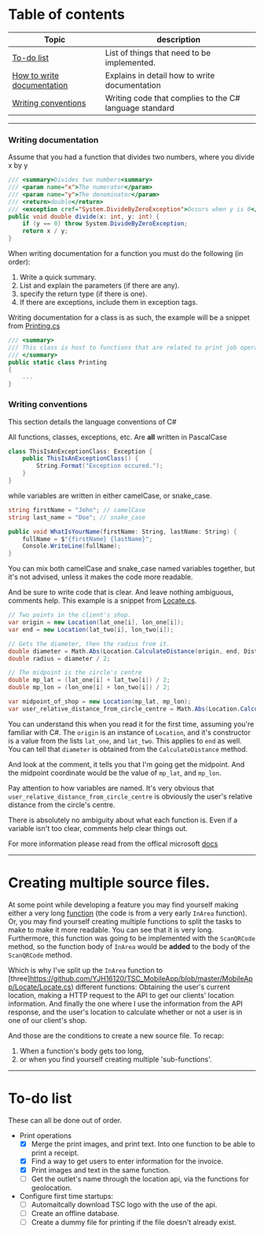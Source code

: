 ﻿# Table of contents
Topic | description |
--- | --- |
|[To-do list](https://github.com/YJH16120/TSC_MobileApp#To-do-list) | List of things that need to be implemented. |
|[How to write documentation](https://github.com/YJH16120/TSC_MobileApp#Writing-documentation) | Explains in detail how to write documentation |
|[Writing conventions](https://github.com/YJH16120/TSC_MobileApp#Writing-conventions) | Writing code that complies to the C# language standard |

---
### Writing documentation
Assume that you had a function that divides two numbers, where you divide x by y
```csharp
/// <summary>Divides two numbers<summary>
/// <param name="x">The numerator</param>
/// <param name="y">The denominator</param>
/// <return>double</return>
/// <exception cref="System.DivideByZeroException">Occurs when y is 0</exception>
public void double divide(x: int, y: int) {
	if (y == 0) throw System.DivideByZeroException;
	return x / y;
}
```
When writing documentation for a function you must do the following (in order):
1. Write a quick summary.
2. List and explain the parameters (if there are any).
3. specify the return type (if there is one).
4. If there are exceptions, include them in exception tags.

Writing documentation for a class is as such, the example will be a snippet from [Printing.cs](https://github.com/YJH16120/TSC_MobileApp/blob/master/MobileApp/Printing/Printing.cs)
```csharp
/// <summary>
/// This class is host to functions that are related to print job operations.
/// </summary>
public static class Printing
{
	...
}
```

### Writing conventions
This section details the language conventions of C#  

All functions, classes, exceptions, etc. Are **all** written in PascalCase
```csharp
class ThisIsAnExceptionClass: Exception {
	public ThisIsAnExceptionClass() {
		String.Format("Exception occured.");
	}
}
```
while variables are written in either camelCase, or snake_case. 
```cs
string firstName = "John"; // camelCase
string last_name = "Doe"; // snake_case

public void WhatIsYourName(firstName: String, lastName: String) {
	fullName = $"{firstName} {lastName}";
	Console.WriteLine(fullName);
}
```
You can mix both camelCase and snake_case named variables together, but it's not advised, unless it makes the code more readable.

And be sure to write code that is clear. And leave nothing ambiguous, comments help. This example is a snippet 
from [Locate.cs](https://github.com/YJH16120/TSC_MobileApp/blob/master/MobileApp/Locate/Locate.cs).
```csharp
// Two points in the client's shop.
var origin = new Location(lat_one[i], lon_one[i]);
var end = new Location(lat_two[i], lon_two[i]);

// Gets the diameter, then the radius from it.
double diameter = Math.Abs(Location.CalculateDistance(origin, end, DistanceUnits.Kilometers));
double radius = diameter / 2;

// The midpoint is the circle's centre
double mp_lat = (lat_one[i] + lat_two[i]) / 2;
double mp_lon = (lon_one[i] + lon_two[i]) / 2;

var midpoint_of_shop = new Location(mp_lat, mp_lon);
var user_relative_distance_from_circle_centre = Math.Abs(Location.CalculateDistance(user_coordinate, midpoint_of_shop, DistanceUnits.Kilometers));
```
You can understand this when you read it for the first time, assuming you're familiar with C#. The `origin` is an instance of `Location`, and it's constructor is a value from the lists `lat_one`, and `lat_two`.
This applies to `end` as well. You can tell that `diameter` is obtained from the `CalculateDistance` method.

And look at the comment, it tells you that I'm going get the midpoint. And the midpoint coordinate would be the value of `mp_lat`, and `mp_lon`. 

Pay attention to how variables are named. It's very obvious that `user_relative_distance_from_circle_centre` is obviously the user's relative distance from the circle's centre. 

There is absolutely no ambiguity about what each function is. Even if a variable isn't too clear, comments help clear things out.

For more information please read from the offical microsoft [docs](https://docs.microsoft.com/en-us/dotnet/csharp/programming-guide/inside-a-program/coding-conventions)

---
# Creating multiple source files.
At some point while developing a feature you may find yourself making either a very long [function](https://paste.rs/aRc.cs) (the code is from a very early `InArea` function). Or, you may find yourself creating multiple functions to split the tasks to make to make it more readable. You can see that it is very long. Furthermore, this function was going to be implemented with the `ScanQRCode` method, so the function body of `InArea` would be **added** to the body of the `ScanQRCode` method.

Which is why I've split up the `InArea` function to [three]https://github.com/YJH16120/TSC_MobileApp/blob/master/MobileApp/Locate/Locate.cs) different functions: Obtaining the user's current location, making a HTTP request to the API to get our clients' location information. And finally the one where I use the information from the API response, and the user's location to calculate whether or not a user is in one of our client's shop.

And those are the conditions to create a new source file. To recap:
1. When a function's body gets too long, 
2. or when you find yourself creating multiple 'sub-functions'.

---
# To-do list
These can all be done out of order.

- Print operations
    - [x] Merge the print images, and print text. Into one function to be able to print a receipt.
	- [x] Find a way to get users to enter information for the invoice.
	- [x] Print images and text in the same function.
	- [ ] Get the outlet's name through the location api, via the functions for geolocation.

- Configure first time startups:
	- [ ] Automaitcally download TSC logo with the use of the api.
	- [ ] Create an offline database.
    - [ ] Create a dummy file for printing if the file doesn't already exist.
